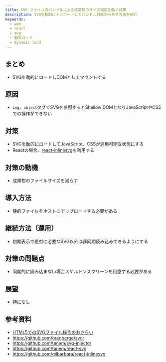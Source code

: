 ```yaml
---
title: SVG ファイルのバンドルによる成果物のサイズ増加を防ぐ対策
description: SVGを動的にインポートしてバンドル対称から外す方法を紹介
keywords:
  - web
  - react
  - svg
  - 動的ロード
  - dynamic load
---
```


## まとめ

* SVGを動的にロードしDOMとしてマウントする

## 原因

* `img`、`object`タグでSVGを参照するとShallow DOMとなりJavaScriptやCSSでの操作ができない

## 対策

* SVGを動的にロードしてJavaScript、CSSが適用可能な状態にする
* Reactの場合、[react-inlinesvg](https://github.com/gilbarbara/react-inlinesvg)を利用する

## 対策の動機

* 成果物のファイルサイズを減らす

## 導入方法

* 静的ファイルをホストにアップロードする必要がある

## 継続方法（運用）

* 初期表示で絶対に必要なSVG以外は非同期読み込みできるようにする

## 対策の問題点

* 同期的に読み込まない場合スケルトンスクリーンを用意する必要がある

## 展望

* 特になし

## 参考資料

* [HTML5でのSVGファイル操作のおさらい](https://ka2.org/controll-svg-files-by-html5/)
* https://github.com/gregberge/svgr
* https://github.com/tanem/svg-injector
* https://github.com/tanem/react-svg
* https://github.com/gilbarbara/react-inlinesvg